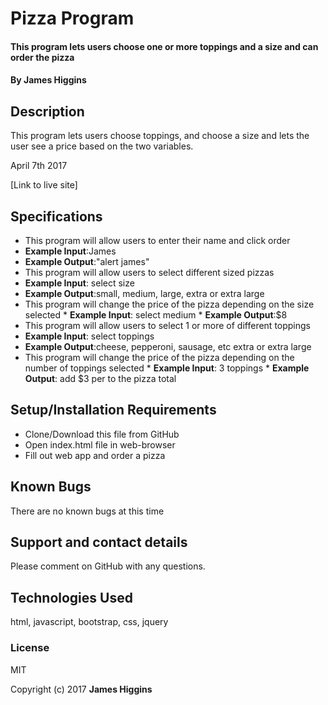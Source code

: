 # Pizza Program

#### This program lets users choose one or more toppings and a size and can order the pizza

#### By James Higgins

## Description

This program lets users choose toppings, and choose a size and lets the user see a price based on the two variables.

April 7th 2017

[Link to live site]

## Specifications

*  This program will allow users to enter their name and click order
  * **Example Input**:James
  * **Example Output**:"alert james"
*  This program will allow users to select different sized pizzas
  * **Example Input**: select size
  * **Example Output**:small, medium, large, extra or extra large
  *  This program will change the price of the pizza depending on the size selected
    * **Example Input**: select medium
    * **Example Output**:$8
*  This program will allow users to select 1 or more of different toppings
  * **Example Input**: select toppings
  * **Example Output**:cheese, pepperoni, sausage, etc extra or extra large
  *  This program will change the price of the pizza depending on the number of toppings selected
    * **Example Input**: 3 toppings
    * **Example Output**: add $3 per to the pizza total


## Setup/Installation Requirements

* Clone/Download this file from GitHub
* Open index.html file in web-browser
* Fill out web app and order a pizza


## Known Bugs

There are no known bugs at this time

## Support and contact details

Please comment on GitHub with any questions.

## Technologies Used

html, javascript, bootstrap, css, jquery

### License

MIT

Copyright (c) 2017 **James Higgins**
